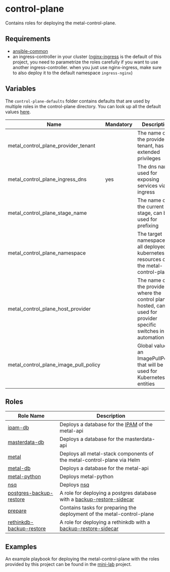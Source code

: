 # control-plane

Contains roles for deploying the metal-control-plane.

## Requirements

- [ansible-common](https://github.com/metal-stack/ansible-common)
- an ingress-controller in your cluster ([nginx-ingress](https://github.com/kubernetes/ingress-nginx) is the default of this project, you need to parametrize the roles carefully if you want to use another ingress-controller. when you just use nginx-ingress, make sure to also deploy it to the default namespace `ingress-nginx`)

## Variables

The `control-plane-defaults` folder contains defaults that are used by multiple roles in the control-plane directory. You can look up all the default values [here](control-plane-defaults/main.yaml).

| Name                                  | Mandatory | Description                                                                                                              |
| ------------------------------------- | --------- | ------------------------------------------------------------------------------------------------------------------------ |
| metal_control_plane_provider_tenant   |           | The name of the provider tenant, has extended privileges                                                                 |
| metal_control_plane_ingress_dns       | yes       | The dns name used for exposing services via ingress                                                                      |
| metal_control_plane_stage_name        |           | The name of the current stage, can be used for prefixing                                                                 |
| metal_control_plane_namespace         |           | The target namespace of all deployed kubernetes resources of the metal-control-plane                                     |
| metal_control_plane_host_provider     |           | The name of the provider where the control plane is hosted, can be used for provider specific switches in the automation |
| metal_control_plane_image_pull_policy |           | Global value for an ImagePullPolicy that will be used for Kubernetes entities                                            |

## Roles

| Role Name                                                  | Description                                                                                                                     |
| ---------------------------------------------------------- | ------------------------------------------------------------------------------------------------------------------------------- |
| [ipam-db](roles/ipam-db)                                   | Deploys a database for the [IPAM](https://github.com/metal-stack/go-ipam) of the metal-api                                      |
| [masterdata-db](roles/masterdata-db)                       | Deploys a database for the masterdata-api                                                                                       |
| [metal](roles/metal)                                       | Deploys all metal-stack components of the metal-control-plane via Helm                                                          |
| [metal-db](roles/metal-db)                                 | Deploys a database for the metal-api                                                                                            |
| [metal-python](roles/metal-python)                         | Deploys metal-python                                                                                                            |
| [nsq](roles/nsq)                                           | Deploys [nsq](https://nsq.io/)                                                                                                  |
| [postgres-backup-restore](roles/postgres-backup-restore)   | A role for deploying a postgres database with a [backup-restore-sidecar](https://github.com/metal-stack/backup-restore-sidecar) |
| [prepare](roles/prepare)                                   | Contains tasks for preparing the deployment of the metal-control-plane                                                          |
| [rethinkdb-backup-restore](roles/rethinkdb-backup-restore) | A role for deploying a rethinkdb with a [backup-restore-sidecar](https://github.com/metal-stack/backup-restore-sidecar)         |

## Examples

An example playbook for deploying the metal-control-plane with the roles provided by this project can be found in the [mini-lab](https://github.com/metal-stack/mini-lab) project.
